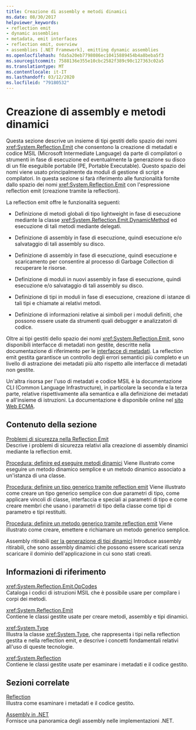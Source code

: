 ```yaml
---
title: Creazione di assembly e metodi dinamici
ms.date: 08/30/2017
helpviewer_keywords:
- reflection emit
- dynamic assemblies
- metadata, emit interfaces
- reflection emit, overview
- assemblies [.NET Framework], emitting dynamic assemblies
ms.openlocfilehash: fda5a20eb7798086ec10415889454b4a8beba5f3
ms.sourcegitcommit: 7588136e355e10cbc2582f389c90c127363c02a5
ms.translationtype: MT
ms.contentlocale: it-IT
ms.lasthandoff: 03/12/2020
ms.locfileid: "79180532"
---
```

# <a name="emitting-dynamic-methods-and-assemblies"></a>Creazione di assembly e metodi dinamici

Questa sezione descrive un insieme di tipi gestiti dello spazio dei nomi <xref:System.Reflection.Emit> che consentono la creazione di metadati e codice MSIL (Microsoft Intermediate Language) da parte di compilatori o strumenti in fase di esecuzione ed eventualmente la generazione su disco di un file eseguibile portabile (PE, Portable Executable). Questo spazio dei nomi viene usato principalmente da moduli di gestione di script e compilatori. In questa sezione si farà riferimento alle funzionalità fornite dallo spazio dei nomi <xref:System.Reflection.Emit> con l'espressione reflection emit (creazione tramite la reflection).   
  
La reflection emit offre le funzionalità seguenti:   
  
- Definizione di metodi globali di tipo lightweight in fase di esecuzione mediante la classe <xref:System.Reflection.Emit.DynamicMethod> ed esecuzione di tali metodi mediante delegati.  
  
- Definizione di assembly in fase di esecuzione, quindi esecuzione e/o salvataggio di tali assembly su disco.  
  
- Definizione di assembly in fase di esecuzione, quindi esecuzione e scaricamento per consentire al processo di Garbage Collection di recuperare le risorse.  
  
- Definizione di moduli in nuovi assembly in fase di esecuzione, quindi esecuzione e/o salvataggio di tali assembly su disco.  
  
- Definizione di tipi in moduli in fase di esecuzione, creazione di istanze di tali tipi e chiamate ai relativi metodi.  
  
- Definizione di informazioni relative ai simboli per i moduli definiti, che possono essere usate da strumenti quali debugger e analizzatori di codice.  
  
Oltre ai tipi gestiti dello spazio dei nomi <xref:System.Reflection.Emit>, sono disponibili interfacce di metadati non gestite, descritte nella documentazione di riferimento per le [interfacce di metadati](../unmanaged-api/metadata/metadata-interfaces.md). La reflection emit gestita garantisce un controllo degli errori semantici più completo e un livello di astrazione dei metadati più alto rispetto alle interfacce di metadati non gestite.  
  
Un'altra risorsa per l'uso di metadati e codice MSIL è la documentazione CLI (Common Language Infrastructure), in particolare la seconda e la terza parte, relative rispettivamente alla semantica e alla definizione dei metadati e all'insieme di istruzioni. La documentazione è disponibile online nel [sito Web ECMA](https://www.ecma-international.org/publications/standards/Ecma-335.htm).  
  
## <a name="in-this-section"></a>Contenuto della sezione
  
[Problemi di sicurezza nella Reflection Emit](security-issues-in-reflection-emit.md)  
Descrive i problemi di sicurezza relativi alla creazione di assembly dinamici mediante la reflection emit.  

[Procedura: definire ed eseguire metodi dinamici](how-to-define-and-execute-dynamic-methods.md) Viene illustrato come eseguire un metodo dinamico semplice e un metodo dinamico associato a un'istanza di una classe.

[Procedura: definire un tipo generico tramite reflection emit](how-to-define-a-generic-type-with-reflection-emit.md) Viene illustrato come creare un tipo generico semplice con due parametri di tipo, come applicare vincoli di classe, interfaccia e speciali ai parametri di tipo e come creare membri che usano i parametri di tipo della classe come tipi di parametro e tipi restituiti.

[Procedura: definire un metodo generico tramite reflection emit](how-to-define-a-generic-method-with-reflection-emit.md) Viene illustrato come creare, emettere e richiamare un metodo generico semplice.

Assembly ritirabili [per la generazione di tipi dinamici](collectible-assemblies.md) Introduce assembly ritirabili, che sono assembly dinamici che possono essere scaricati senza scaricare il dominio dell'applicazione in cui sono stati creati.
  
## <a name="reference"></a>Informazioni di riferimento  

<xref:System.Reflection.Emit.OpCodes>  
Cataloga i codici di istruzioni MSIL che è possibile usare per compilare i corpi dei metodi.  
  
<xref:System.Reflection.Emit>  
Contiene le classi gestite usate per creare metodi, assembly e tipi dinamici.  
  
<xref:System.Type>  
Illustra la classe <xref:System.Type>, che rappresenta i tipi nella reflection gestita e nella reflection emit, e descrive i concetti fondamentali relativi all'uso di queste tecnologie.  
  
<xref:System.Reflection>  
Contiene le classi gestite usate per esaminare i metadati e il codice gestito.  
  
## <a name="related-sections"></a>Sezioni correlate  

[Reflection](reflection.md)  
Illustra come esaminare i metadati e il codice gestito.  
  
[Assembly in .NET](../../standard/assembly/index.md)  
Fornisce una panoramica degli assembly nelle implementazioni .NET.

